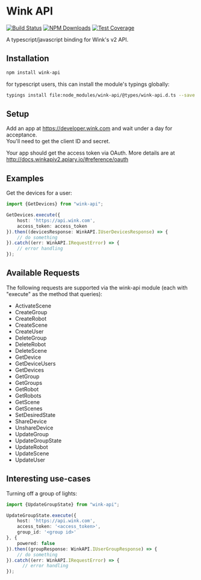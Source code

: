 # Wink API

[![Build Status][travis-img]][travis-url]
[![NPM Downloads][downloads-image]][downloads-url]
[![Test Coverage][coveralls-img]][coveralls-url]

[travis-img]: https://travis-ci.org/markdicksonjr/wink-api.svg?branch=master
[travis-url]: https://travis-ci.org/markdicksonjr/wink-api
[downloads-image]: https://img.shields.io/npm/dm/wink-api.svg
[downloads-url]: https://npmjs.org/package/wink-api
[coveralls-img]: https://coveralls.io/repos/github/markdicksonjr/wink-api/badge.svg?branch=master
[coveralls-url]: https://coveralls.io/github/markdicksonjr/wink-api?branch=master

A typescript/javascript binding for Wink's v2 API.

## Installation

```bash
npm install wink-api
```

for typescript users, this can install the module's typings globally:

```bash
typings install file:node_modules/wink-api/@types/wink-api.d.ts --save --global
```

## Setup
Add an app at https://developer.wink.com and wait under a day for acceptance.  
You'll need to get the client ID and secret.

Your app should get the access token via OAuth.  More details are at http://docs.winkapiv2.apiary.io/#reference/oauth

## Examples

Get the devices for a user:

```typescript
import {GetDevices} from "wink-api";

GetDevices.execute({
    host: 'https://api.wink.com',
    access_token: access_token
}).then((devicesResponse: WinkAPI.IUserDevicesResponse) => {
    // do something
}).catch((err: WinkAPI.IRequestError) => {
    // error handling 
});
```

## Available Requests

The following requests are supported via the wink-api module (each with "execute" as the method that queries):

- ActivateScene
- CreateGroup
- CreateRobot
- CreateScene
- CreateUser
- DeleteGroup
- DeleteRobot
- DeleteScene
- GetDevice
- GetDeviceUsers
- GetDevices
- GetGroup
- GetGroups
- GetRobot
- GetRobots
- GetScene
- GetScenes
- SetDesiredState
- ShareDevice
- UnshareDevice
- UpdateGroup
- UpdateGroupState
- UpdateRobot
- UpdateScene
- UpdateUser

## Interesting use-cases

Turning off a group of lights:

```typescript
import {UpdateGroupState} from "wink-api";

UpdateGroupState.execute({
    host: 'https://api.wink.com',
    access_token: '<access_token>',
    group_id: '<group id>'
}, {
    powered: false
}).then((groupResponse: WinkAPI.IUserGroupResponse) => {
    // do something
}).catch((err: WinkAPI.IRequestError) => {
      // error handling 
});
```
